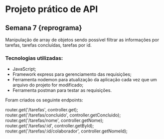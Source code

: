 # Projeto prático de API
## Semana 7 {reprograma}
Manipulação de array de objetos sendo possível filtrar as informações por tarefas, tarefas concluídas, tarefas por id.

### Tecnologias utilizadas:
- JavaScript;
- Framework express para gerenciamento das requisições;
- Ferramenta nodemon para atualização da aplicação cada vez que um arquivo do projeto for modificado;
- Ferramenta postman para testar as requisições.

Foram criados os seguinte endpoints:

router.get('/tarefas', controller.get);<br />
router.get('/tarefas/concluido', controller.getConcluido);<br />
router.get('/tarefas/nome', controller.getNome);<br />
router.get('/tarefas/:id', controller.getById);<br />
router.get('/tarefas/:id/colaborador', controller.getNomeId);<br />

